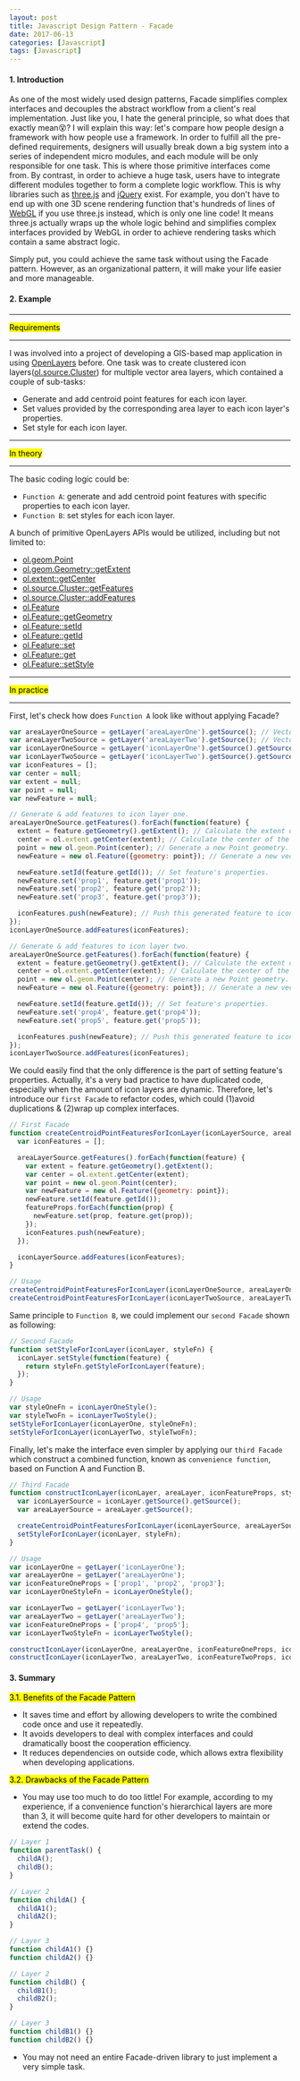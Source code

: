 ```yaml
---
layout: post
title: Javascript Design Pattern - Facade
date: 2017-06-13
categories: [Javascript]
tags: [Javascript]
---
```


#### 1. Introduction

As one of the most widely used design patterns, Facade simplifies complex interfaces and decouples the abstract workflow from a client's real implementation. Just like you, I hate the general principle, so what does that exactly mean:dizzy_face:? I will explain this way: let's compare how people design a framework with how people use a framework. In order to fulfill all the pre-defined requirements, designers will usually break down a big system into a series of independent micro modules, and each module will be only responsible for one task. This is where those primitive interfaces come from. By contrast, in order to achieve a huge task, users have to integrate different modules together to form a complete logic workflow. This is why libraries such as [three.js](https://threejs.org/) and [jQuery](https://jquery.com/) exist. For example, you don't have to end up with one 3D scene rendering function that's hundreds of lines of [WebGL](https://developer.mozilla.org/en-US/docs/Web/API/WebGL_API) if you use three.js instead, which is only one line code! It means three.js actually wraps up the whole logic behind and simplifies complex interfaces provided by WebGL in order to achieve rendering tasks which contain a same abstract logic.

Simply put, you could achieve the same task without using the Facade pattern. However, as an organizational pattern, it will make your life easier and more manageable.

#### 2. Example

<hr>
<mark>Requirements</mark>
<hr>

I was involved into a project of developing a GIS-based map application in using [OpenLayers](https://openlayers.org/) before. One task was to create clustered icon layers([ol.source.Cluster](https://openlayers.org/en/latest/apidoc/ol.source.Cluster.html)) for multiple vector area layers, which contained a couple of sub-tasks:

- Generate and add centroid point features for each icon layer.
- Set values provided by the corresponding area layer to each icon layer's properties.
- Set style for each icon layer.

<hr>
<mark>In theory</mark>
<hr>

The basic coding logic could be:

- `Function A`: generate and add centroid point features with specific properties to each icon layer.
- `Function B`: set styles for each icon layer.

A bunch of primitive OpenLayers APIs would be utilized, including but not limited to:

- [ol.geom.Point](https://openlayers.org/en/latest/apidoc/ol.geom.Point.html)
- [ol.geom.Geometry::getExtent](https://openlayers.org/en/latest/apidoc/ol.geom.Geometry.html#getExtent)
- [ol.extent::getCenter](https://openlayers.org/en/latest/apidoc/ol.extent.html#.getCenter)
- [ol.source.Cluster::getFeatures](https://openlayers.org/en/latest/apidoc/ol.source.Cluster.html#getFeatures)
- [ol.source.Cluster::addFeatures](https://openlayers.org/en/latest/apidoc/ol.source.Cluster.html#addFeatures)
- [ol.Feature](https://openlayers.org/en/latest/apidoc/ol.Feature.html)
- [ol.Feature::getGeometry](https://openlayers.org/en/latest/apidoc/ol.Feature.html#getGeometry)
- [ol.Feature::setId](https://openlayers.org/en/latest/apidoc/ol.Feature.html#setId)
- [ol.Feature::getId](https://openlayers.org/en/latest/apidoc/ol.Feature.html#getId)
- [ol.Feature::set](https://openlayers.org/en/latest/apidoc/ol.Feature.html#set)
- [ol.Feature::get](https://openlayers.org/en/latest/apidoc/ol.Feature.html#get)
- [ol.Feature::setStyle](https://openlayers.org/en/latest/apidoc/ol.Feature.html#setStyle)

<hr>
<mark>In practice</mark>
<hr>

First, let's check how does `Function A` look like without applying Facade?

```javascript
var areaLayerOneSource = getLayer('areaLayerOne').getSource(); // Vector data
var areaLayerTwoSource = getLayer('areaLayerTwo').getSource(); // Vector data
var iconLayerOneSource = getLayer('iconLayerOne').getSource().getSource(); // Cluster vector data
var iconLayerTwoSource = getLayer('iconLayerTwo').getSource().getSource(); // Cluster vector data
var iconFeatures = [];
var center = null;
var extent = null;
var point = null;
var newFeature = null;

// Generate & add features to icon layer one.
areaLayerOneSource.getFeatures().forEach(function(feature) {
  extent = feature.getGeometry().getExtent(); // Calculate the extent of the area geometry.
  center = ol.extent.getCenter(extent); // Calculate the center of the extent.
  point = new ol.geom.Point(center); // Generate a new Point geometry.
  newFeature = new ol.Feature({geometry: point}); // Generate a new vector Feature based on the point geometry.

  newFeature.setId(feature.getId()); // Set feature's properties.
  newFeature.set('prop1', feature.get('prop1'));
  newFeature.set('prop2', feature.get('prop2'));
  newFeature.set('prop3', feature.get('prop3'));

  iconFeatures.push(newFeature); // Push this generated feature to iconFeatures array.
});
iconLayerOneSource.addFeatures(iconFeatures);

// Generate & add features to icon layer two.
areaLayerOneSource.getFeatures().forEach(function(feature) {
  extent = feature.getGeometry().getExtent(); // Calculate the extent of the area geometry.
  center = ol.extent.getCenter(extent); // Calculate the center of the extent.
  point = new ol.geom.Point(center); // Generate a new Point geometry.
  newFeature = new ol.Feature({geometry: point}); // Generate a new vector Feature based on the point geometry.

  newFeature.setId(feature.getId()); // Set feature's properties.
  newFeature.set('prop4', feature.get('prop4'));
  newFeature.set('prop5', feature.get('prop5'));

  iconFeatures.push(newFeature); // Push this generated feature to iconFeatures array.
});
iconLayerTwoSource.addFeatures(iconFeatures);

```

We could easily find that the only difference is the part of setting feature's properties. Actually, it's a very bad practice to have duplicated code, especially when the amount of icon layers are dynamic. Therefore, let's introduce our `first Facade` to refactor codes, which could (1)avoid duplications & (2)wrap up complex interfaces.

```javascript
// First Facade
function createCentroidPointFeaturesForIconLayer(iconLayerSource, areaLayerSource, featureProps) {
  var iconFeatures = [];

  areaLayerSource.getFeatures().forEach(function(feature) {
    var extent = feature.getGeometry().getExtent();
    var center = ol.extent.getCenter(extent);
    var point = new ol.geom.Point(center);
    var newFeature = new ol.Feature({geometry: point});
    newFeature.setId(feature.getId());
    featureProps.forEach(function(prop) {
      newFeature.set(prop, feature.get(prop));
    });
    iconFeatures.push(newFeature);
  });

  iconLayerSource.addFeatures(iconFeatures);
}

// Usage
createCentroidPointFeaturesForIconLayer(iconLayerOneSource, areaLayerOneSource, ['prop1', 'prop2', 'prop3']);
createCentroidPointFeaturesForIconLayer(iconLayerTwoSource, areaLayerTwoSource, ['prop4', 'prop5']);

```

Same principle to `Function B`, we could implement our `second Facade` shown as following:

```javascript
// Second Facade
function setStyleForIconLayer(iconLayer, styleFn) {
  iconLayer.setStyle(function(feature) {
    return styleFn.getStyleForIconLayer(feature);
  });
}

// Usage
var styleOneFn = iconLayerOneStyle();
var styleTwoFn = iconLayerTwoStyle();
setStyleForIconLayer(iconLayerOne, styleOneFn);
setStyleForIconLayer(iconLayerTwo, styleTwoFn);

```

Finally, let's make the interface even simpler by applying our `third Facade` which construct a combined function, known as `convenience function`, based on Function A and Function B.

```javascript
// Third Facade
function constructIconLayer(iconLayer, areaLayer, iconFeatureProps, styleFn) {
  var iconLayerSource = iconLayer.getSource().getSource();
  var areaLayerSource = areaLayer.getSource();

  createCentroidPointFeaturesForIconLayer(iconLayerSource, areaLayerSource, iconFeatureProps);
  setStyleForIconLayer(iconLayer, styleFn);
}

// Usage
var iconLayerOne = getLayer('iconLayerOne');
var areaLayerOne = getLayer('areaLayerOne');
var iconFeatureOneProps = ['prop1', 'prop2', 'prop3'];
var iconLayerOneStyleFn = iconLayerOneStyle();

var iconLayerTwo = getLayer('iconLayerTwo');
var areaLayerTwo = getLayer('areaLayerTwo');
var iconFeatureOneProps = ['prop4', 'prop5'];
var iconLayerTwoStyleFn = iconLayerTwoStyle();

constructIconLayer(iconLayerOne, areaLayerOne, iconFeatureOneProps, iconLayerOneStyleFn);
constructIconLayer(iconLayerTwo, areaLayerTwo, iconFeatureTwoProps, iconLayerTwoStyleFn);

```

#### 3. Summary

<mark>3.1. Benefits of the Facade Pattern</mark>

- It saves time and effort by allowing developers to write the combined code once and use it repeatedly.
- It avoids developers to deal with complex interfaces and could dramatically boost the cooperation efficiency.
- It reduces dependencies on outside code, which allows extra flexibility when developing applications.

<mark>3.2. Drawbacks of the Facade Pattern</mark>

- You may use too much to do too little! For example, according to my experience, if a convenience function's hierarchical layers are more than 3, it will become quite hard for other developers to maintain or extend the codes.

```javascript
// Layer 1
function parentTask() {
  childA();
  childB();
}

// Layer 2
function childA() {
  childA1();
  childA2();
}

// Layer 3
function childA1() {}
function childA2() {}

// Layer 2
function childB() {
  childB1();
  childB2();
}

// Layer 3
function childB1() {}
function childB2() {}

```

- You may not need an entire Facade-driven library to just implement a very simple task.

